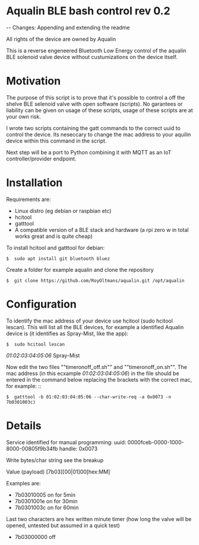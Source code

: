 # Aqualin BLE bash control rev 0.2
-- Changes: Appending and extending the readme

All rights of the device are owned by Aqualin

This is a reverse engeneered Bluetooth Low Energy control of the aqualin BLE solenoid valve device without custumizations on the device itself.

# Motivation

The purpose of this script is to prove that it's possible to control a off the shelve BLE selenoid valve with open software (scripts). No garantees or liability can be given on usage of these scripts, usage of these scripts are at your own risk. 

I wrote two scripts containing the gatt commands to the correct uuid to control the device. Its neseccary to change the mac address to your aquilin device within this command in the script.

Next step will be a port to Python combining it with MQTT as an IoT controller/provider endpoint.

# Installation

Requirements are: 
- Linux distro (eg debian or raspbian etc)
- hcitool
- gatttool 
- A compatible version of a BLE stack and hardware (a rpi zero w in total works great and is quite cheap)

To install hcitool and gatttool for debian:

    $  sudo apt install git bluetooth bluez


Create a folder for example aqualin and clone the repository


    $  git clone https://github.com/RoyOltmans/aqualin.git /opt/aqualin

# Configuration

To identify the mac address of your device use hcitool (sudo hcitool lescan). This will list all the BLE devices, for example a identified Aqualin device is (it identifies as Spray-Mist, like the app):


    $  sudo hcitool lescan

*01:02:03:04:05:06* Spray-Mist

Now edit the two files ""timeronoff_off.sh"" and ""timeronoff_on.sh"". The mac address (in this ecxample *01:02:03:04:05:06*) in the file should be entered in the command below replacing the brackets with the correct mac, for example: 
::

    $  gatttool -b 01:02:03:04:05:06 --char-write-req -a 0x0073 -n 7b0301003c)

# Details

Service identified for manual programming:
uuid: 0000fceb-0000-1000-8000-00805f9b34fb
handle: 0x0073

Write bytes/char string see the breakup

Value (payload) [7b03][00|01]00[hex:MM]

Examples are:

- 7b03010005 on for 5min
- 7b0301001e on for 30min
- 7b0301003c on for 60min

Last two characters are hex written minute timer (how long the valve will be opened, untested but assumed in a quick test)

- 7b03000000 off
